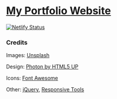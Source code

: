 # [My Portfolio Website](https://www.raykaing.dev/)

[![Netlify Status](https://api.netlify.com/api/v1/badges/b1c29b21-db0c-4ffc-b394-b535074ac31e/deploy-status)](https://app.netlify.com/sites/raykaing/deploys)

### Credits

  Images:
  [Unsplash](https://unsplash.com/)
    
  Design:
  [Photon by HTML5 UP](https://html5up.net/)

  Icons: 
  [Font Awesome](https://fontawesome.com/)

  Other: 
  [jQuery](https://jquery.com/),
  [Responsive Tools](https://github.com/ajlkn/responsive-tools)

